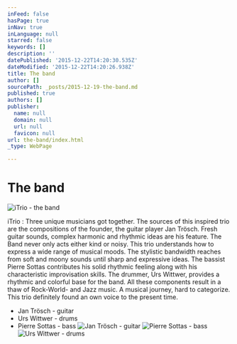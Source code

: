 ```yaml
---
inFeed: false
hasPage: true
inNav: true
inLanguage: null
starred: false
keywords: []
description: ''
datePublished: '2015-12-22T14:20:30.535Z'
dateModified: '2015-12-22T14:20:26.938Z'
title: The band
author: []
sourcePath: _posts/2015-12-19-the-band.md
published: true
authors: []
publisher:
  name: null
  domain: null
  url: null
  favicon: null
url: the-band/index.html
_type: WebPage

---
```

# The band
![iTrio - the band](https://s3-us-west-2.amazonaws.com/the-grid-img/p/00bbcc258ca325c054abee1c257b5824050001b0.jpg)

iTrio : Three unique
musicians got together. The sources of this inspired trio are the compositions
of the founder, the guitar player Jan Trösch. Fresh guitar sounds, complex
harmonic and rhythmic ideas are his feature. The Band never only acts either
kind or noisy. This trio understands how to express a wide range of musical
moods. The stylistic bandwidth reaches from soft and moony sounds until sharp
and expressive ideas. The bassist Pierre Sottas contributes his solid rhythmic
feeling along with his characteristic improvisation skills. The drummer, Urs
Wittwer, provides a rhythmic and colorful base for the band. All these
components result in a thaw of Rock-World- and Jazz music. A musical journey,
hard to categorize. This trio definitely found an own voice to the present time.

* Jan Trösch - guitar
* Urs Wittwer - drums
* Pierre Sottas - bass
![Jan Trösch - guitar](https://s3-us-west-2.amazonaws.com/the-grid-img/p/2299c03d209ca57cfc4011f0a0e602de32179eb0.jpg)
![Pierre Sottas - bass](https://s3-us-west-2.amazonaws.com/the-grid-img/p/d94200b82dc725258b618882190ff460d1338578.jpg)
![Urs Wittwer - drums](https://s3-us-west-2.amazonaws.com/the-grid-img/p/9e19003411b8f9bf972b8e9d17b879ba41a017c4.jpg)